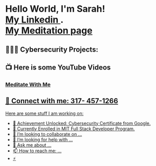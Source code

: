 <h1>Hello World, I'm Sarah! <br/><a , <a href="https://www.linkedin.com/in/sarah-hamdan-86651417b/"> My Linkedin </a>. <br/> <a href="https://www.youtube.com/@soothingmeditation1223">My Meditation page</a></h1>

<h2>👩🏻‍💻 Cybersecurity Projects:</h2>


<h2>📺 Here is some YouTube Videos <a href="https://www.youtube.com/@soothingmeditation1223"></h2>
<h3>Meditate With Me</h3>




<h2> 🤳 Connect with me: 317- 457-1266 </h2>


[linkedin]: http://linkedin.com/in/sarah-hamdan-86651417b



Here are some stuff I am working on:

- 🔭 Achievement Unlocked: Cybersecurity Certificate from Google. 
- 🌱 Currently Enrolled in MIT Full Stack Developer Program.
- 👯 I’m looking to collaborate on ...
- 🤔 I’m looking for help with ...
- 💬 Ask me about ...
- 📫 How to reach me: ...
- ⚡ 

